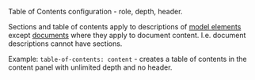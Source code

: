 Table of Contents configuration - role, depth, header.

Sections and table of contents apply to descriptions of [model elements](ModelElement.html) except [documents](Document.html) where they apply to document content. 
I.e. document descriptions cannot have sections.

Example: ``table-of-contents: content`` - creates a table of contents in the content panel with unlimited depth and no header.